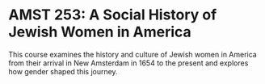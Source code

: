 # AMST 253: A Social History of Jewish Women in America

This course examines the history and culture of Jewish women in America from their arrival in New Amsterdam in 1654 to the present and explores how gender shaped this journey.